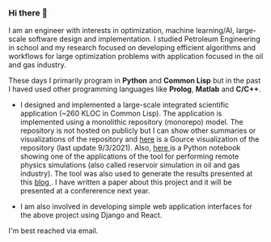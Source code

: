### Hi there 👋

I am an engineer with interests in optimization, machine learning/AI, large-scale software design and implementation. I studied Petroleum Engineering in school and my research focused on developing efficient algorithms and workflows for large optimization problems with application focused in the oil and gas industry. 

These days I primarily program in **Python** and **Common Lisp** but in the past I haved used other programming languages like **Prolog**, **Matlab** and **C/C++**.

- I designed and implemented a large-scale integrated scientific application (~260 KLOC in Common Lisp). The application is implemented using a monolithic repository (monorepo) model. The repository is not hosted on publicly but I can show other summaries or visualizations of the repository and <a href="https://youtu.be/9MBzpy3MYfs">here</a> is a Gource visualization of the repository (last update 9/3/2021). Also, <a href="https://github.com/jeosol/aiml/blob/main/remote_simulation_analysis.ipynb"> here </a> is a Python notebook showing one of the applications of the tool for performing remote physics simulations (also called reservoir simulation in oil and gas industry). The tool was also used to generate the results presented at this <a href="http://onwunalu.com/petroleum/"> blog </a>. I have written a paper about this project and it will be presented  at a confererence next year.

- I am also involved in developing simple web application interfaces for the above project using Django and React. 

I'm best reached via email. 

<!--
**jeosol/jeosol** is a ✨ _special_ ✨ repository because its `README.md` (this file) appears on your GitHub profile.

Here are some ideas to get you started:

- 🔭 I’m currently working on ...
- 🌱 I’m currently learning ...
- 👯 I’m looking to collaborate on ...
- 🤔 I’m looking for help with ...
- 💬 Ask me about ...
- 📫 How to reach me: ...
- 😄 Pronouns: ...
- ⚡ Fun fact: ...
-->
